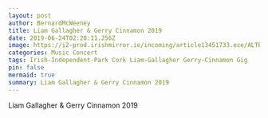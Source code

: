 ```yaml
---
layout: post
author: BernardMcWeeney
title: Liam Gallagher & Gerry Cinnamon 2019
date: 2019-06-24T02:20:11.256Z
image: https://i2-prod.irishmirror.ie/incoming/article13451733.ece/ALTERNATES/s1200b/3_BBC-Biggest-Weekend.jpg
categories: Music Concert
tags: Irish-Independent-Park Cork Liam-Gallagher Gerry-Cinnamon Gig
pin: false
mermaid: true
summary: Liam Gallagher & Gerry Cinnamon 2019
---
```

Liam Gallagher & Gerry Cinnamon 2019